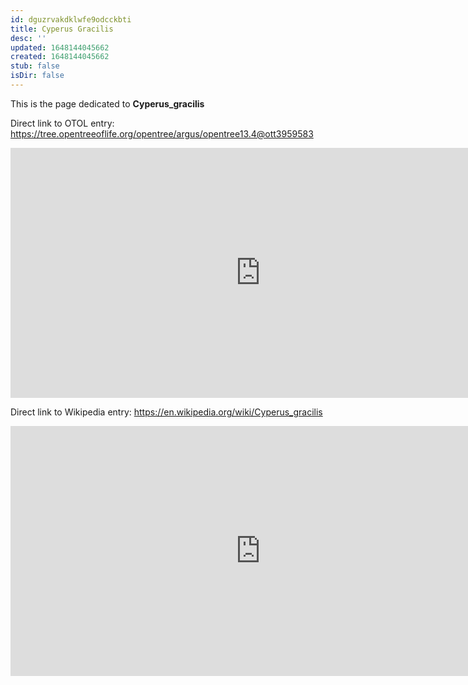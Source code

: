 ```yaml
---
id: dguzrvakdklwfe9odcckbti
title: Cyperus Gracilis
desc: ''
updated: 1648144045662
created: 1648144045662
stub: false
isDir: false
---
```

This is the page dedicated to **Cyperus_gracilis**


Direct link to OTOL entry: https://tree.opentreeoflife.org/opentree/argus/opentree13.4@ott3959583



<html>
    <body>
    <iframe src="https://tree.opentreeoflife.org/opentree/argus/opentree13.4@ott3959583"
    width="800" height="400" frameborder="0" allowfullscreen> </iframe>
    </body>
</html>
    


Direct link to Wikipedia entry: https://en.wikipedia.org/wiki/Cyperus_gracilis



<html>
    <body>
    <iframe src="https://en.wikipedia.org/wiki/Cyperus_gracilis"
    width="800" height="400" frameborder="0" allowfullscreen> </iframe>
    </body>
</html>
    
